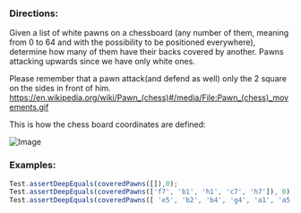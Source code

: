 ### Directions:

Given a list of white pawns on a chessboard (any number of them, meaning from 0 to 64 and with the possibility to be positioned everywhere), determine how many of them have their backs covered by another. Pawns attacking upwards since we have only white ones.

Please remember that a pawn attack(and defend as well) only the 2 square on the sides in front of him. https://en.wikipedia.org/wiki/Pawn_(chess)#/media/File:Pawn_(chess)_movements.gif

This is how the chess board coordinates are defined:

![Image](http://4.bp.blogspot.com/-q1V7fUj_dPg/UCSi5RJWkrI/AAAAAAAAAFw/9maalysCBnE/s1600/ChessBoard2.jpg)

### Examples:

```javascript
Test.assertDeepEquals(coveredPawns([]),0);
Test.assertDeepEquals(coveredPawns(['f7', 'b1', 'h1', 'c7', 'h7']), 0);
Test.assertDeepEquals(coveredPawns([ 'e5', 'b2', 'b4', 'g4', 'a1', 'a5' ])), 2); // b2 covered by a1, a5 covered by b4
```
